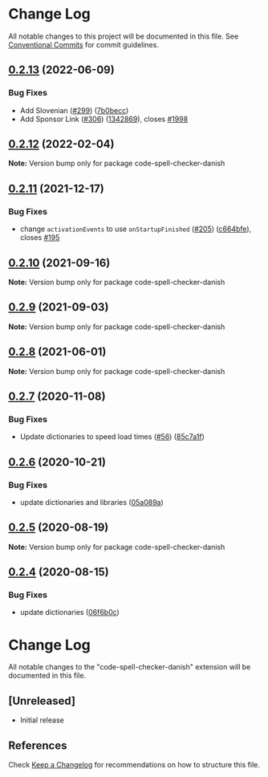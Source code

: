 # Change Log

All notable changes to this project will be documented in this file.
See [Conventional Commits](https://conventionalcommits.org) for commit guidelines.

## [0.2.13](https://github.com/streetsidesoftware/vscode-cspell-dict-extensions/compare/code-spell-checker-danish@0.2.12...code-spell-checker-danish@0.2.13) (2022-06-09)


### Bug Fixes

* Add Slovenian ([#299](https://github.com/streetsidesoftware/vscode-cspell-dict-extensions/issues/299)) ([7b0becc](https://github.com/streetsidesoftware/vscode-cspell-dict-extensions/commit/7b0becc910e11e674ad32be812aa5e138b005219))
* Add Sponsor Link ([#306](https://github.com/streetsidesoftware/vscode-cspell-dict-extensions/issues/306)) ([1342869](https://github.com/streetsidesoftware/vscode-cspell-dict-extensions/commit/13428699ee20f6b6a597dd2638d5633f2a53c9cf)), closes [#1998](https://github.com/streetsidesoftware/vscode-cspell-dict-extensions/issues/1998)





## [0.2.12](https://github.com/streetsidesoftware/vscode-cspell-dict-extensions/compare/code-spell-checker-danish@0.2.11...code-spell-checker-danish@0.2.12) (2022-02-04)

**Note:** Version bump only for package code-spell-checker-danish





## [0.2.11](https://github.com/streetsidesoftware/vscode-cspell-dict-extensions/compare/code-spell-checker-danish@0.2.10...code-spell-checker-danish@0.2.11) (2021-12-17)


### Bug Fixes

* change `activationEvents` to use `onStartupFinished` ([#205](https://github.com/streetsidesoftware/vscode-cspell-dict-extensions/issues/205)) ([c664bfe](https://github.com/streetsidesoftware/vscode-cspell-dict-extensions/commit/c664bfe88497c9eaf82aa5549734d99db9194001)), closes [#195](https://github.com/streetsidesoftware/vscode-cspell-dict-extensions/issues/195)





## [0.2.10](https://github.com/streetsidesoftware/vscode-cspell-dict-extensions/compare/code-spell-checker-danish@0.2.9...code-spell-checker-danish@0.2.10) (2021-09-16)

**Note:** Version bump only for package code-spell-checker-danish





## [0.2.9](https://github.com/streetsidesoftware/vscode-cspell-dict-extensions/compare/code-spell-checker-danish@0.2.8...code-spell-checker-danish@0.2.9) (2021-09-03)

**Note:** Version bump only for package code-spell-checker-danish





## [0.2.8](https://github.com/streetsidesoftware/vscode-cspell-dict-extensions/compare/code-spell-checker-danish@0.2.7...code-spell-checker-danish@0.2.8) (2021-06-01)

**Note:** Version bump only for package code-spell-checker-danish





## [0.2.7](https://github.com/streetsidesoftware/vscode-cspell-dict-extensions/compare/code-spell-checker-danish@0.2.6...code-spell-checker-danish@0.2.7) (2020-11-08)


### Bug Fixes

* Update dictionaries to speed load times ([#56](https://github.com/streetsidesoftware/vscode-cspell-dict-extensions/issues/56)) ([85c7a1f](https://github.com/streetsidesoftware/vscode-cspell-dict-extensions/commit/85c7a1f3363945594f6d86dbb7dae7f4c95a76e7))





## [0.2.6](https://github.com/streetsidesoftware/vscode-cspell-dict-extensions/compare/code-spell-checker-danish@0.2.5...code-spell-checker-danish@0.2.6) (2020-10-21)


### Bug Fixes

* update dictionaries and libraries ([05a089a](https://github.com/streetsidesoftware/vscode-cspell-dict-extensions/commit/05a089add3e0e3606ac1604df1539adfb272461f))





## [0.2.5](https://github.com/streetsidesoftware/vscode-cspell-dict-extensions/compare/code-spell-checker-danish@0.2.4...code-spell-checker-danish@0.2.5) (2020-08-19)

**Note:** Version bump only for package code-spell-checker-danish





## [0.2.4](https://github.com/streetsidesoftware/vscode-cspell-dict-extensions/compare/code-spell-checker-danish@0.2.3...code-spell-checker-danish@0.2.4) (2020-08-15)


### Bug Fixes

* update dictionaries ([06f6b0c](https://github.com/streetsidesoftware/vscode-cspell-dict-extensions/commit/06f6b0cd9c011d55de841aa75591422a18d8a8f6))





# Change Log
All notable changes to the "code-spell-checker-danish" extension will be documented in this file.

## [Unreleased]
- Initial release

## References
Check [Keep a Changelog](http://keepachangelog.com/) for recommendations on how to structure this file.
